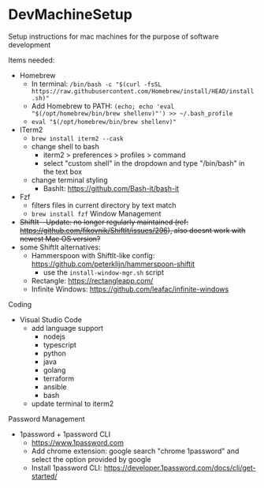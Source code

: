 # DevMachineSetup
Setup instructions for mac machines for the purpose of software development


Items needed:

- Homebrew
    - In terminal: ` /bin/bash -c "$(curl -fsSL https://raw.githubusercontent.com/Homebrew/install/HEAD/install.sh)" `
    - Add Homebrew to PATH: ` (echo; echo 'eval "$(/opt/homebrew/bin/brew shellenv)"') >> ~/.bash_profile `
    - ` eval "$(/opt/homebrew/bin/brew shellenv)" `
- ITerm2
    - `brew install iterm2 --cask`
    - change shell to bash
        - iterm2 > preferences > profiles > command
        - select "custom shell" in the dropdown and type "/bin/bash" in the text box
    - change terminal styling
        - BashIt: https://github.com/Bash-it/bash-it 
- Fzf
    - filters files in current directory by text match
    - `brew install fzf`
Window Management
- ~~ShiftIt - Update: no longer regularly maintained (ref: https://github.com/fikovnik/ShiftIt/issues/296), also doesnt work with newest Mac OS version?~~
- some ShiftIt alternatives:
    - Hammerspoon with ShiftIt-like config: https://github.com/peterklijn/hammerspoon-shiftit
        - use the `install-window-mgr.sh` script
    - Rectangle: https://rectangleapp.com/
    - Infinite Windows: https://github.com/leafac/infinite-windows 


Coding
- Visual Studio Code
    - add language support
        - nodejs
        - typescript
        - python
        - java
        - golang
        - terraform
        - ansible
        - bash
    - update terminal to iterm2

Password Management
- 1password + 1password CLI
    - https://www.1password.com
    - Add chrome extension: google search "chrome 1password" and select the option provided by google
    - Install 1password CLI: https://developer.1password.com/docs/cli/get-started/ 
    
